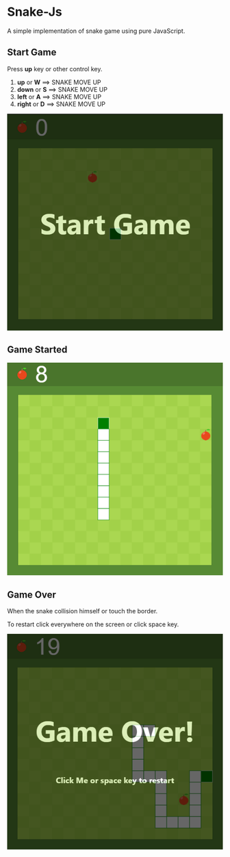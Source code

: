 # Snake-Js
A simple implementation of snake game using pure JavaScript.

## Start Game 

Press **up** key or other control key.

1. **up** or **W**      ==> SNAKE MOVE UP
1. **down** or **S**    ==> SNAKE MOVE UP
1. **left** or **A**    ==> SNAKE MOVE UP
1. **right** or **D**   ==> SNAKE MOVE UP

<img src="README/start-game.png" alt="Button example">

## Game Started

<img src="README/game-started.png" alt="Button example">

## Game Over

When the snake collision himself or touch the border.

To restart click everywhere on the screen or click space key.

<img src="README/game-over.png" alt="Button example">